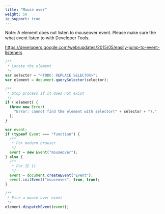 ```yaml
---
title: "Mouse over"
weight: 50
ie_support: true
---
```


Note: A element does not listen to mouseover event. Please make sure the what event listen to with Developer Tools.

https://developers.google.com/web/updates/2015/05/easily-jump-to-event-listeners

```js
/**
 * Locate the element
 */
var selector = "<TODO: REPLACE SELECTOR>";
var element = document.querySelector(selector);

/**
 * Stop process if it does not exist
 */
if (!element) {
  throw new Error(
    "Error: cannot find the element with selector(" + selector + ")."
  );
}

var event;
if (typeof Event === "function") {
  /**
   * For modern browser
   */
  event = new Event("mouseover");
} else {
  /**
   * For IE 11
   */
  event = document.createEvent("Event");
  event.initEvent("mouseover", true, true);
}

/**
 * Fire a mouse over event
 */
element.dispatchEvent(event);
```

